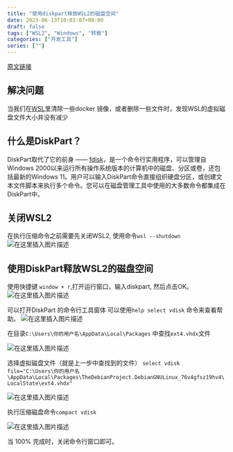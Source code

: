 ```yaml
---
title: "使用diskpart释放WSL2的磁盘空间"
date: 2023-06-13T10:03:07+08:00
draft: false
tags: ["WSL2", "Windows", "转载"]
categories: ["开发工具"]
series: [""]
---
```


[原文链接](https://www.gscblog.com/shi-yong-diskpartshi-fang-wsl2de-ci-pan-kong-jian/)

## 解决问题

当我们在[WSL](https://so.csdn.net/so/search?q=WSL&spm=1001.2101.3001.7020)里清除一些docker 镜像，或者删除一些文件时，发现WSL的虚拟磁盘文件大小并没有减少

## 什么是DiskPart？

DiskPart取代了它的前身 —— [fdisk](https://so.csdn.net/so/search?q=fdisk&spm=1001.2101.3001.7020)，是一个命令行实用程序，可以管理自Windows 2000以来运行所有操作系统版本的计算机中的磁盘、分区或卷，还包括最新的Windows 11。用户可以输入DiskPart命令直接组织硬盘分区，或创建文本文件脚本来执行多个命令。您可以在磁盘管理工具中使用的大多数命令都集成在DiskPart中。

## 关闭WSL2

在执行压缩命令之前需要先关闭WSL2, 使用命令`wsl --shutdown`
![在这里插入图片描述](https://i.v2ex.co/0w1k0Fq0.png)

## 使用DiskPart释放WSL2的磁盘空间

使用快捷键 `window + r`,打开运行窗口，输入diskpart, 然后点击OK。
![在这里插入图片描述](https://i.v2ex.co/9hPA80er.png)

可以打开DiskPart 的命令行工具窗体
可以使用`help select vdisk` 命令来查看帮助。
![在这里插入图片描述](https://i.v2ex.co/wUG9Qa53.png)

在目录`C:\Users\你的用户名\AppData\Local\Packages` 中查找`ext4.vhdx`文件

![在这里插入图片描述](https://i.v2ex.co/uN4w3t5Z.png)

选择虚拟磁盘文件（就是上一步中查找到的文件）
`select vdisk file="C:\Users\你的用户名\AppData\Local\Packages\TheDebianProject.DebianGNULinux_76v4gfsz19hv4\LocalState\ext4.vhdx"`

![在这里插入图片描述](https://i.v2ex.co/RgE5j952.png)

执行压缩磁盘命令`compact vdisk`

![在这里插入图片描述](https://i.v2ex.co/NRx2QX31.png)

当 100% 完成时，关闭命令行窗口即可。
